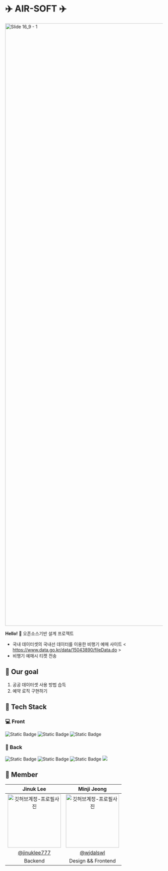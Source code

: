 # ✈️ AIR-SOFT ✈️
<img width="1920" alt="Slide 16_9 - 1" src="https://github.com/wjdalswl/AIR-SOFT/assets/109158284/a0fc1c4a-00b7-4c26-900e-ff17468c20c1">

**Hello!** 👋 오픈소스기반 설계 프로젝트
- 국내 데이터셋의 국내선 데이터를 이용한 비행기 예매 사이트
 < https://www.data.go.kr/data/15043890/fileData.do >
- 비행기 예매시 티켓 전송

## 🛫 Our goal
  1. 공공 데이터셋 사용 방법 습득
  2. 예약 로직 구현하기

## 🛫 Tech Stack
### 💻 Front
<div align="left">
<img alt="Static Badge" src="https://img.shields.io/badge/typescript-ec2025?style=flat-square&logo=typescript&logoColor=#3178C6">
<img alt="Static Badge" src="https://img.shields.io/badge/react-34A853?style=flat-square&logo=react&logoColor=#61DAFB">
<img alt="Static Badge" src="https://img.shields.io/badge/styledcomponents-34A853?style=flat-square&logo=styledcomponents&logoColor=#DB7093">
</div>

### 🛫 Back
<div align="left">
<img alt="Static Badge" src="https://img.shields.io/badge/Java-ec2025?style=flat-square&logo=java&logoColor=white">
<img alt="Static Badge" src="https://img.shields.io/badge/Spring Boot-6DB33F?style=flat-square&logo=springboot&logoColor=white">
<img alt="Static Badge" src="https://img.shields.io/badge/Spring Security-6DB33F?style=flat-square&logo=springsecurity&logoColor=white">
<img src="https://img.shields.io/badge/MySQL-4479A1?style=flat-square&logo=MySQL&logoColor=white"/>
</div>


## 🛫 Member
|       Jinuk Lee      |      Minji Jeong         |                                                                                                    
| :---------------------------------------------------------------------------------------------------------------------------------------------------------------------------------------------------: | :---------------------------------------------------------------------------------------------------------------------------------------------------------------------------------------------------: |
|   <img src="https://avatars.githubusercontent.com/u/113356682?v=4" width="170" alt="깃허브계정-프로필사진">   |  <img src="https://avatars.githubusercontent.com/u/109158284?v=4" width="170" alt="깃허브계정-프로필사진">  |
| [@jinuklee777](https://github.com/jinuklee777)  | [@wjdalswl](https://github.com/wjdalswl)  |
| Backend | Design && Frontend |
